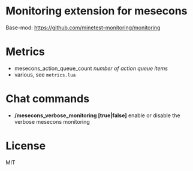 
# Monitoring extension for mesecons

Base-mod: https://github.com/minetest-monitoring/monitoring

# Metrics

* mesecons_action_queue_count *number of action queue items*
* various, see `metrics.lua`

# Chat commands

* **/mesecons_verbose_monitoring [true|false]** enable or disable the verbose mesecons monitoring

# License

MIT

